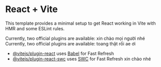 # React + Vite

This template provides a minimal setup to get React working in Vite with HMR and some ESLint rules.

Currently, two official plugins are available: xin chào mọi người nhé
Currently, two official plugins are available: toang thật rồi ae ơi

- [@vitejs/plugin-react](https://github.com/vitejs/vite-plugin-react/blob/main/packages/plugin-react/README.md) uses [Babel](https://babeljs.io/) for Fast Refresh
- [@vitejs/plugin-react-swc](https://github.com/vitejs/vite-plugin-react-swc) uses [SWC](https://swc.rs/) for Fast Refresh xin chào nhé
